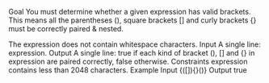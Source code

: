 Goal
You must determine whether a given expression has valid brackets. This means all the parentheses (), square brackets [] and curly brackets {} must be correctly paired & nested.

The expression does not contain whitespace characters.
Input
A single line: expression.
Output
A single line: true if each kind of bracket (), [] and {} in expression are paired correctly, false otherwise.
Constraints
expression contains less than 2048 characters.
Example
Input
{([]){}()}
Output
true